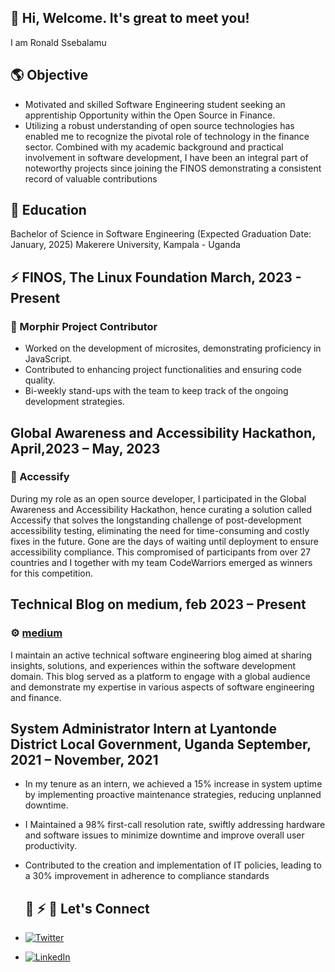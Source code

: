 ## 👋 Hi, Welcome. It's great to meet you!
I am Ronald Ssebalamu
## 🌎 Objective
* Motivated and skilled Software Engineering student seeking an apprentiship Opportunity within the Open Source in Finance.
* Utilizing a robust understanding of open source technologies has enabled me to recognize the
pivotal role of technology in the finance sector. Combined with my academic background and
practical involvement in software development, I have been an integral part of noteworthy projects
since joining the FINOS demonstrating a consistent record of valuable contributions
## 🏫 Education
Bachelor of Science in Software Engineering (Expected Graduation Date: January, 2025)
Makerere University, Kampala - Uganda

## ⚡ FINOS, The Linux Foundation March, 2023 - Present
### 🤖 Morphir Project Contributor
* Worked on the development of microsites, demonstrating proficiency in JavaScript.
* Contributed to enhancing project functionalities and ensuring code quality.
* Bi-weekly stand-ups with the team to keep track of the ongoing development strategies.
## Global Awareness and Accessibility Hackathon, April,2023 – May, 2023
### 🎉 Accessify
During my role as an open source developer, I participated in the Global Awareness and
Accessibility Hackathon, hence curating a solution called Accessify that solves the longstanding
challenge of post-development accessibility testing, eliminating the need for time-consuming and
costly fixes in the future. Gone are the days of waiting until deployment to ensure accessibility
compliance.
This compromised of participants from over 27 countries and I together with my team
CodeWarriors emerged as winners for this competition.
## Technical Blog on medium, feb 2023 – Present
### ⚙️ [medium](https://medium.com/@ronaldssebalamu)
I maintain an active technical software engineering blog aimed at sharing insights, solutions, and
experiences within the software development domain. This blog served as a platform to engage with
a global audience and demonstrate my expertise in various aspects of software engineering and finance.
## System Administrator Intern at Lyantonde District Local Government, Uganda September, 2021 – November, 2021
* In my tenure as an intern, we achieved a 15% increase in system uptime by implementing
proactive maintenance strategies, reducing unplanned downtime.
* I Maintained a 98% first-call resolution rate, swiftly addressing hardware and software issues
to minimize downtime and improve overall user productivity.
* Contributed to the creation and implementation of IT policies, leading to a 30%
improvement in adherence to compliance standards

  ## 🤜 ⚡ 🤛 Let's Connect 
* [![Twitter](https://img.shields.io/twitter/follow/yourTwitterHandle?style=social&logo=twitter)](https://twitter.com/thee_freelancer)
* [![LinkedIn](https://img.shields.io/badge/LinkedIn-Connect-blue?style=flat&logo=linkedin)](https://www.linkedin.com/in/ronald-g-ssebalamu-2018b1165/)

<!---
ronaldssebalamu/ronaldssebalamu is a ✨ special ✨ repository because its `README.md` (this file) appears on your GitHub profile.
You can click the Preview link to take a look at your changes.
--->
